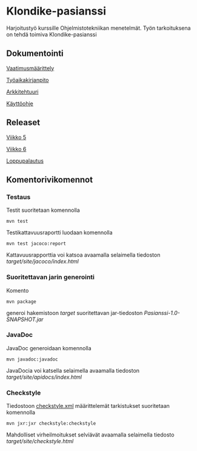 # Klondike-pasianssi

Harjoitustyö kurssille Ohjelmistotekniikan menetelmät. Työn tarkoituksena on tehdä toimiva Klondike-pasianssi

## Dokumentointi
[Vaatimusmäärittely](https://github.com/juliagron/otm-harjoitustyo/blob/master/dokumentointi/vaatimusmaarittely.md)

[Työaikakirjanpito](https://github.com/juliagron/otm-harjoitustyo/blob/master/dokumentointi/tuntikirjanpito.md)

[Arkkitehtuuri](https://github.com/juliagron/otm-harjoitustyo/blob/master/dokumentointi/arkkitehtuuri.md)

[Käyttöohje](https://github.com/juliagron/otm-harjoitustyo/blob/master/dokumentointi/kayttoohje.md)

## Releaset

[Viikko 5](https://github.com/juliagron/otm-harjoitustyo/releases/tag/viikko5)

[Viikko 6](https://github.com/juliagron/otm-harjoitustyo/releases/tag/viikko6)

[Loppupalautus](https://github.com/juliagron/otm-harjoitustyo/releases/tag/loppupalautus)

## Komentorivikomennot

### Testaus
Testit suoritetaan komennolla

    mvn test

Testikattavuusraportti luodaan komennolla

    mvn test jacoco:report

Kattavuusrapporttia voi katsoa avaamalla selaimella tiedoston *target/site/jacoco/index.html*

### Suoritettavan jarin generointi

Komento

    mvn package

generoi hakemistoon *target* suoritettavan jar-tiedoston *Pasianssi-1.0-SNAPSHOT.jar*

### JavaDoc

JavaDoc generoidaan komennolla

    mvn javadoc:javadoc

JavaDocia voi katsella selaimella avaamalla tiedoston *target/site/apidocs/index.html*

### Checkstyle

Tiedostoon [checkstyle.xml](https://github.com/juliagron/otm-harjoitustyo/blob/master/Pasianssi/checkstyle.xml) määrittelemät tarkistukset suoritetaan komennolla

    mvn jxr:jxr checkstyle:checkstyle

Mahdolliset virheilmoitukset selviävät avaamalla selaimella tiedosto *target/site/checkstyle.html*
